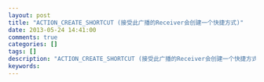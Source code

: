```yaml
---
layout: post
title: "ACTION_CREATE_SHORTCUT (接受此广播的Receiver会创建一个快捷方式)"
date: 2013-05-24 14:41:00 
comments: true
categories: []
tags: []
description: "ACTION_CREATE_SHORTCUT (接受此广播的Receiver会创建一个快捷方式)"
keywords: 
---
```





